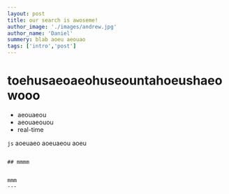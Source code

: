 ```yaml
---
layout: post
title: our search is awoseme!
author_image: './images/andrew.jpg'
author_name: 'Daniel'
summery: blab aoeu aeouao
tags: ['intro','post']
---
```


# toehusaeoaeohuseountahoeushaeowooo

* aeouaeou
* aeouaeouou
* real-time

```js```
    aoeuaeo
    aoeuaeou
    aoeu
```

## mmmm


mmm
---

